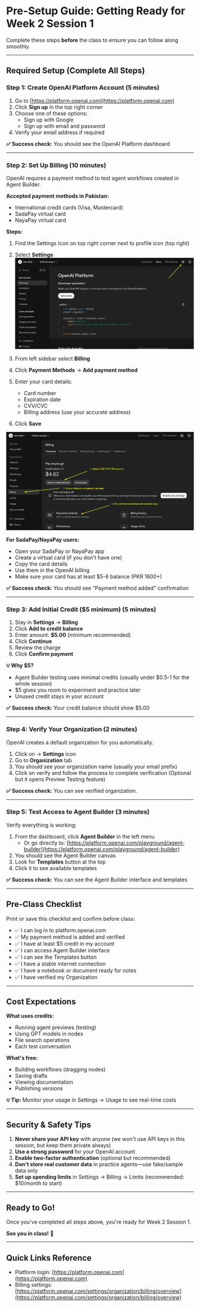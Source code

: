 # Pre-Setup Guide: Getting Ready for Week 2 Session 1

Complete these steps **before** the class to ensure you can follow along smoothly.

---

## Required Setup (Complete All Steps)

### Step 1: Create OpenAI Platform Account (5 minutes)

1. Go to [https://platform.openai.com](https://platform.openai.com)
2. Click **Sign up** in the top right corner
3. Choose one of these options:
   - Sign up with Google
   - Sign up with email and password
4. Verify your email address if required

**✅ Success check:** You should see the OpenAI Platform dashboard

---

### Step 2: Set Up Billing (10 minutes)

OpenAI requires a payment method to test agent workflows created in Agent Builder.

**Accepted payment methods in Pakistan:**

- International credit cards (Visa, Mastercard)
- SadaPay virtual card
- NayaPay virtual card

**Steps:**

1. Find the Settings Icon on top right corner next to profile icon (top right)
2. Select **Settings**
![](./public/settings-nav.png)

3. From left sidebar select **Billing**
3. Click **Payment Methods** -> **Add payment method**
4. Enter your card details:
   - Card number
   - Expiration date
   - CVV/CVC
   - Billing address (use your accurate address)
5. Click **Save**

![alt text](./public/billing.png)

**For SadaPay/NayaPay users:**

- Open your SadaPay or NayaPay app
- Create a virtual card (if you don't have one)
- Copy the card details
- Use them in the OpenAI billing
- Make sure your card has at least $5-6 balance (PKR 1600+)

**✅ Success check:** You should see "Payment method added" confirmation

---

### Step 3: Add Initial Credit ($5 minimum) (5 minutes)

1. Stay in **Settings** → **Billing**
2. Click **Add to credit balance**
3. Enter amount: **$5.00** (minimum recommended)
4. Click **Continue**
5. Review the charge
6. Click **Confirm payment**

**💡 Why $5?**

- Agent Builder testing uses minimal credits (usually under $0.5-1 for the whole session)
- $5 gives you room to experiment and practice later
- Unused credit stays in your account

**✅ Success check:** Your credit balance should show $5.00

---

### Step 4: Verify Your Organization (2 minutes)

OpenAI creates a default organization for you automatically.

1. Click on → **Settings** icon
2. Go to **Organization** tab
3. You should see your organization name (usually your email prefix)
4. Click on verify and follow the process to complete verification (Optional but it opens Preview Testing feature)


**✅ Success check:** You can see verified organization.

---

### Step 5: Test Access to Agent Builder (3 minutes)

Verify everything is working:

1. From the dashboard, click **Agent Builder** in the left menu
   - Or go directly to: [https://platform.openai.com/playground/agent-builder](https://platform.openai.com/playground/agent-builder)
2. You should see the Agent Builder canvas
3. Look for **Templates** button at the top
4. Click it to see available templates

**✅ Success check:** You can see the Agent Builder interface and templates

---

## Pre-Class Checklist

Print or save this checklist and confirm before class:

- ✅ I can log in to platform.openai.com
- ✅ My payment method is added and verified
- ✅ I have at least $5 credit in my account
- ✅ I can access Agent Builder interface
- ✅ I can see the Templates button
- ✅ I have a stable internet connection
- ✅ I have a notebook or document ready for notes
- ✅ I have verified my Organization

---

## Cost Expectations

**What uses credits:**

- Running agent previews (testing)
- Using GPT models in nodes
- File search operations
- Each test conversation

**What's free:**

- Building workflows (dragging nodes)
- Saving drafts
- Viewing documentation
- Publishing versions

**💡 Tip:** Monitor your usage in Settings → Usage to see real-time costs

---

## Security & Safety Tips

1. **Never share your API key** with anyone (we won't use API keys in this session, but keep them private always)
2. **Use a strong password** for your OpenAI account
3. **Enable two-factor authentication** (optional but recommended)
4. **Don't store real customer data** in practice agents—use fake/sample data only
5. **Set up spending limits** in Settings → Billing → Limits (recommended: $10/month to start)

---

## Ready to Go!

Once you've completed all steps above, you're ready for Week 2 Session 1.

**See you in class!** 🚀

---

## Quick Links Reference

- Platform login: [https://platform.openai.com](https://platform.openai.com)
- Billing settings: [https://platform.openai.com/settings/organization/billing/overview](https://platform.openai.com/settings/organization/billing/overview)
